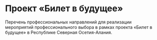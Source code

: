 # Проект «Билет в будущее»

Перечень профессиональных направлений для реализации мероприятий профессионального выбора
в рамках проекта «Билет в будущее» в Республике Северная Осетия-Алания.
